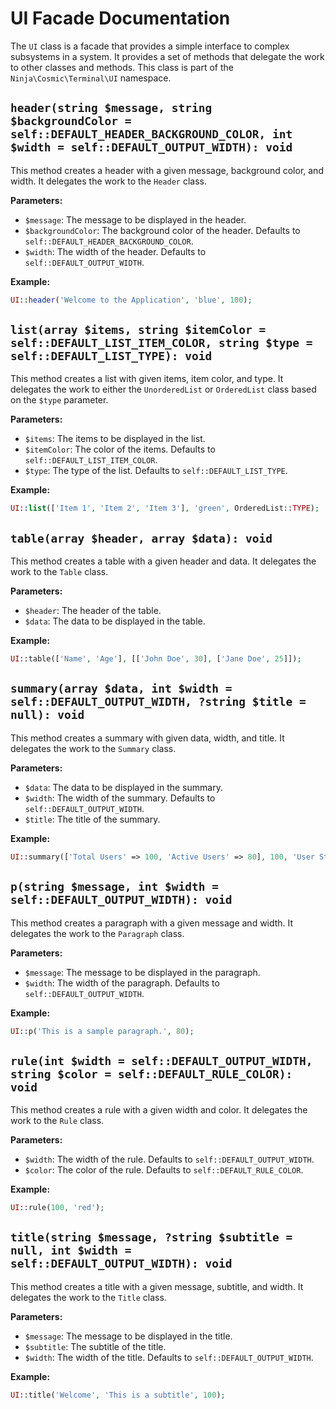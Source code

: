 # UI Facade Documentation

The `UI` class is a facade that provides a simple interface to complex subsystems in a system. It provides a set of methods that delegate the work to other classes and methods. This class is part of the `Ninja\Cosmic\Terminal\UI` namespace.

## `header(string $message, string $backgroundColor = self::DEFAULT_HEADER_BACKGROUND_COLOR, int $width = self::DEFAULT_OUTPUT_WIDTH): void`

This method creates a header with a given message, background color, and width. It delegates the work to the `Header` class.

**Parameters:**
- `$message`: The message to be displayed in the header.
- `$backgroundColor`: The background color of the header. Defaults to `self::DEFAULT_HEADER_BACKGROUND_COLOR`.
- `$width`: The width of the header. Defaults to `self::DEFAULT_OUTPUT_WIDTH`.

**Example:**
```php
UI::header('Welcome to the Application', 'blue', 100);
```

## `list(array $items, string $itemColor = self::DEFAULT_LIST_ITEM_COLOR, string $type = self::DEFAULT_LIST_TYPE): void`

This method creates a list with given items, item color, and type. It delegates the work to either the `UnorderedList` or `OrderedList` class based on the `$type` parameter.

**Parameters:**
- `$items`: The items to be displayed in the list.
- `$itemColor`: The color of the items. Defaults to `self::DEFAULT_LIST_ITEM_COLOR`.
- `$type`: The type of the list. Defaults to `self::DEFAULT_LIST_TYPE`.

**Example:**
```php
UI::list(['Item 1', 'Item 2', 'Item 3'], 'green', OrderedList::TYPE);
```

## `table(array $header, array $data): void`

This method creates a table with a given header and data. It delegates the work to the `Table` class.

**Parameters:**
- `$header`: The header of the table.
- `$data`: The data to be displayed in the table.

**Example:**
```php
UI::table(['Name', 'Age'], [['John Doe', 30], ['Jane Doe', 25]]);
```

## `summary(array $data, int $width = self::DEFAULT_OUTPUT_WIDTH, ?string $title = null): void`

This method creates a summary with given data, width, and title. It delegates the work to the `Summary` class.

**Parameters:**
- `$data`: The data to be displayed in the summary.
- `$width`: The width of the summary. Defaults to `self::DEFAULT_OUTPUT_WIDTH`.
- `$title`: The title of the summary.

**Example:**
```php
UI::summary(['Total Users' => 100, 'Active Users' => 80], 100, 'User Statistics');
```

## `p(string $message, int $width = self::DEFAULT_OUTPUT_WIDTH): void`

This method creates a paragraph with a given message and width. It delegates the work to the `Paragraph` class.

**Parameters:**
- `$message`: The message to be displayed in the paragraph.
- `$width`: The width of the paragraph. Defaults to `self::DEFAULT_OUTPUT_WIDTH`.

**Example:**
```php
UI::p('This is a sample paragraph.', 80);
```

## `rule(int $width = self::DEFAULT_OUTPUT_WIDTH, string $color = self::DEFAULT_RULE_COLOR): void`

This method creates a rule with a given width and color. It delegates the work to the `Rule` class.

**Parameters:**
- `$width`: The width of the rule. Defaults to `self::DEFAULT_OUTPUT_WIDTH`.
- `$color`: The color of the rule. Defaults to `self::DEFAULT_RULE_COLOR`.

**Example:**
```php
UI::rule(100, 'red');
```

## `title(string $message, ?string $subtitle = null, int $width = self::DEFAULT_OUTPUT_WIDTH): void`

This method creates a title with a given message, subtitle, and width. It delegates the work to the `Title` class.

**Parameters:**
- `$message`: The message to be displayed in the title.
- `$subtitle`: The subtitle of the title.
- `$width`: The width of the title. Defaults to `self::DEFAULT_OUTPUT_WIDTH`.

**Example:**
```php
UI::title('Welcome', 'This is a subtitle', 100);
```
